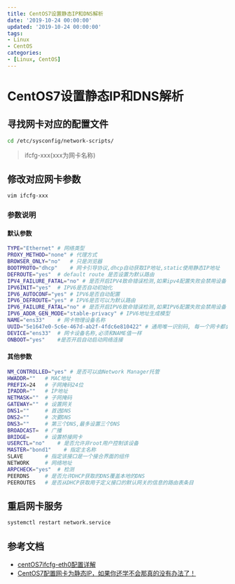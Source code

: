 ```yaml
---
title: CentOS7设置静态IP和DNS解析
date: '2019-10-24 00:00:00'
updated: '2019-10-24 00:00:00'
tags:
- Linux
- CentOS
categories:
- [Linux, CentOS]
---
```

# CentOS7设置静态IP和DNS解析

## 寻找网卡对应的配置文件
```bash
cd /etc/sysconfig/network-scripts/
```
> ifcfg-xxx(xxx为网卡名称)

## 修改对应网卡参数
```bash
vim ifcfg-xxx
```
### 参数说明

#### 默认参数

```bash
TYPE="Ethernet" # 网络类型
PROXY_METHOD="none" # 代理方式
BROWSER_ONLY="no"   # 只是浏览器
BOOTPROTO="dhcp"    # 网卡引导协议,dhcp自动获取IP地址,static使用静态IP地址
DEFROUTE="yes"  # default route 是否设置为默认路由
IPV4_FAILURE_FATAL="no" # 是否开启IPV4致命错误检测,如果ipv4配置失败会禁用设备
IPV6INIT="yes"  # IPV6是否自动初始化
IPV6_AUTOCONF="yes" # IPV6是否自动配置
IPV6_DEFROUTE="yes" # IPV6是否可以为默认路由
IPV6_FAILURE_FATAL="no" # 是否开启IPV6致命错误检测,如果IPV6配置失败会禁用设备
IPV6_ADDR_GEN_MODE="stable-privacy" # IPV6地址生成模型
NAME="ens33"    # 网卡物理设备名称
UUID="5e1647e0-5c6e-467d-ab2f-4fdc6e810422" # 通用唯一识别码, 每一个网卡都会有, 不能重复, 否两台linux只有一台网卡可用
DEVICE="ens33"  # 网卡设备名称,必须和NAME值一样
ONBOOT="yes"    #是否开启自动启动网络连接
```
#### 其他参数

```bash
NM_CONTROLLED="yes" # 是否可以由Network Manager托管
HWADDR=""   # MAC地址
PREFIX=24   # 子网掩码24位
IPADDR=""   # IP地址
NETMASK=""  # 子网掩码
GATEWAY=""  # 设置网关
DNS1=""     # 首选DNS
DNS2=""     # 次要DNS
DNS3=""     # 第三个DNS,最多设置三个DNS
BROADCAST=  # 广播
BRIDGE=     # 设置桥接网卡
USERCTL="no"    # 是否允许非root用户控制该设备
MASTER="bond1"    # 指定主名称
SLAVE       # 指定该接口是一个接合界面的组件
NETWORK     # 网络地址
ARPCHECK="yes"  # 检测
PEERDNS     # 是否允许DHCP获取的DNS覆盖本地的DNS
PEEROUTES   # 是否从DHCP获取用于定义接口的默认网关的信息的路由表条目
```
## 重启网卡服务
```bash
systemctl restart network.service
```

## 参考文档
- [centOS7ifcfg-eth0配置详解](https://blog.csdn.net/u013457387/article/details/80704962)
- [CentOS7配置网卡为静态IP，如果你还学不会那真的没有办法了！](https://www.cnblogs.com/sunlong88/articles/9195909.html)
